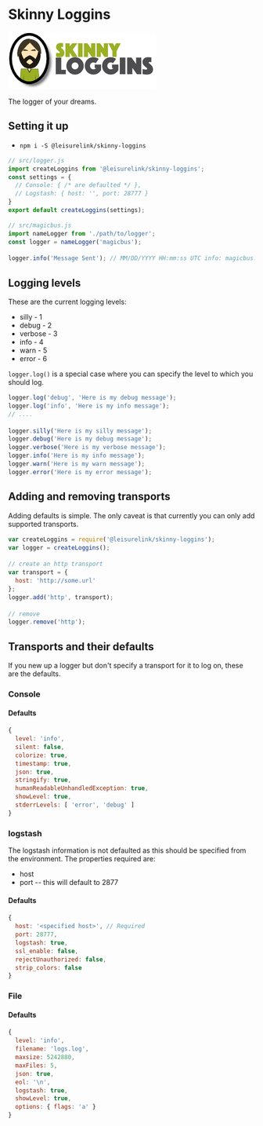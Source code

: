 # Skinny Loggins

![Skinny Loggins](https://raw.githubusercontent.com/LeisureLink/skinny-loggins/master/docs/images/logo.png?token=AAIToGArZ99_nV2AswlU_a4wC-ceBxRAks5WAsICwA%3D%3D)

The logger of your dreams.

## Setting it up

  - `npm i -S @leisurelink/skinny-loggins`

```js
// src/logger.js
import createLoggins from '@leisurelink/skinny-loggins';
const settings = {
  // Console: { /* are defaulted */ },
  // Logstash: { host: '', port: 28777 }
}
export default createLoggins(settings);
```

```js
// src/magicbus.js
import nameLogger from './path/to/logger';
const logger = nameLogger('magicbus');

logger.info('Message Sent'); // MM/DD/YYYY HH:mm:ss UTC info: magicbus: "Message Sent"
```

## Logging levels

These are the current logging levels:

  - silly    - 1
  - debug    - 2
  - verbose  - 3
  - info     - 4
  - warn     - 5
  - error    - 6

`logger.log()` is a special case where you can specify the level to which you should log.

```js
logger.log('debug', 'Here is my debug message');
logger.log('info', 'Here is my info message');
// ....

logger.silly('Here is my silly message');
logger.debug('Here is my debug message');
logger.verbose('Here is my verbose message');
logger.info('Here is my info message');
logger.warn('Here is my warn message');
logger.error('Here is my error message');
```

## Adding and removing transports

Adding defaults is simple. The only caveat is that currently you can only add supported transports.

```javascript
var createLoggins = require('@leisurelink/skinny-loggins');
var logger = createLoggins();

// create an http transport
var transport = {
  host: 'http://some.url'
};
logger.add('http', transport);

// remove
logger.remove('http');
```

## Transports and their defaults

If you new up a logger but don't specify a transport for it to log on, these are the defaults.

### Console

#### Defaults

```js
{
  level: 'info',
  silent: false,
  colorize: true,
  timestamp: true,
  json: true,
  stringify: true,
  humanReadableUnhandledException: true,
  showLevel: true,
  stderrLevels: [ 'error', 'debug' ]
}
```

### logstash

The logstash information is not defaulted as this should be specified from the environment.
The properties required are:

  - host
  - port -- this will default to 2877


#### Defaults

```js
{
  host: '<specified host>', // Required
  port: 28777,
  logstash: true,
  ssl_enable: false,
  rejectUnauthorized: false,
  strip_colors: false
}
```

### File

#### Defaults

```js
{
  level: 'info',
  filename: 'logs.log',
  maxsize: 5242880,
  maxFiles: 5,
  json: true,
  eol: '\n',
  logstash: true,
  showLevel: true,
  options: { flags: 'a' }
}
```
